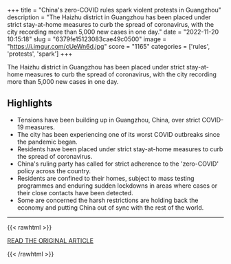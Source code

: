 +++
title = "China's zero-COVID rules spark violent protests in Guangzhou"
description = "The Haizhu district in Guangzhou has been placed under strict stay-at-home measures to curb the spread of coronavirus, with the city recording more than 5,000 new cases in one day."
date = "2022-11-20 10:15:18"
slug = "6379fe15123083cae49c0500"
image = "https://i.imgur.com/cUeWn6d.jpg"
score = "1165"
categories = ['rules', 'protests', 'spark']
+++

The Haizhu district in Guangzhou has been placed under strict stay-at-home measures to curb the spread of coronavirus, with the city recording more than 5,000 new cases in one day.

## Highlights

- Tensions have been building up in Guangzhou, China, over strict COVID-19 measures.
- The city has been experiencing one of its worst COVID outbreaks since the pandemic began.
- Residents have been placed under strict stay-at-home measures to curb the spread of coronavirus.
- China's ruling party has called for strict adherence to the 'zero-COVID' policy across the country.
- Residents are confined to their homes, subject to mass testing programmes and enduring sudden lockdowns in areas where cases or their close contacts have been detected.
- Some are concerned the harsh restrictions are holding back the economy and putting China out of sync with the rest of the world.

---

{{< rawhtml >}}
  <p class="article-category">
    <a target="_blank" href="https://news.sky.com/story/chinas-zero-covid-rules-spark-violent-protests-in-guangzhou-12748053">READ THE ORIGINAL ARTICLE</a>
  </p>
{{< /rawhtml >}}
